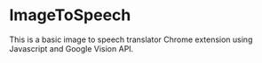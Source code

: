 # ImageToSpeech
This is a basic image to speech translator Chrome extension using Javascript and Google Vision API.